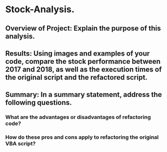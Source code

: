 # Stock-Analysis.

## Overview of Project: Explain the purpose of this analysis.
## Results: Using images and examples of your code, compare the stock performance between 2017 and 2018, as well as the execution times of the original script and the refactored script.
## Summary: In a summary statement, address the following questions.
### What are the advantages or disadvantages of refactoring code?
### How do these pros and cons apply to refactoring the original VBA script?
